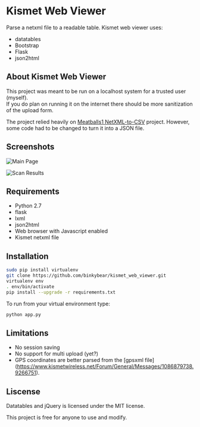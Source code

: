 # Kismet Web Viewer

Parse a netxml file to a readable table.  Kismet web viewer uses: 

* datatables
* Bootstrap
* Flask
* json2html

## About Kismet Web Viewer

This project was meant to be run on a localhost system for a trusted user (myself).  
If you do plan on running it on the internet there should be more sanitization of the upload form.

The project relied heavily on [Meatballs1 NetXML-to-CSV](https://github.com/Meatballs1/NetXML-to-CSV
) project.  However, some code had to be changed to turn it into a JSON file.

## Screenshots

![Main Page](http://i.imgur.com/q416Z9Vh.png)

![Scan Results](http://i.imgur.com/vyfPLu1l.png)

## Requirements

* Python 2.7
* flask
* lxml
* json2html
* Web browser with Javascript enabled
* Kismet netxml file

## Installation

```bash
sudo pip install virtualenv
git clone https://github.com/binkybear/kismet_web_viewer.git
virtualenv env
. env/bin/activate
pip install --upgrade -r requirements.txt
```
To run from your virtual environment type:
```bash
python app.py
```

## Limitations
* No session saving
* No support for multi upload (yet?)
* GPS coordinates are better parsed from the [gpsxml file] (https://www.kismetwireless.net/Forum/General/Messages/1086879738.9266751).

## Liscense

Datatables and jQuery is licensed under the MIT license.

This project is free for anyone to use and modify.